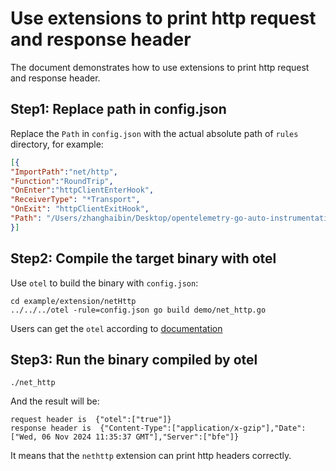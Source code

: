 # Use extensions to print http request and response header

The document demonstrates how to use extensions to print http request and response header.

## Step1: Replace path in config.json
Replace the `Path` in `config.json` with the actual absolute path of `rules` directory, for example:
``` json
[{
"ImportPath":"net/http",
"Function":"RoundTrip",
"OnEnter":"httpClientEnterHook",
"ReceiverType": "*Transport",
"OnExit": "httpClientExitHook",
"Path": "/Users/zhanghaibin/Desktop/opentelemetry-go-auto-instrumentation/example/extension/nethttp/rules"
}]
```

## Step2: Compile the target binary with otel
Use `otel` to build the binary with `config.json`:
```
cd example/extension/netHttp
../../../otel -rule=config.json go build demo/net_http.go
```
Users can get the `otel` according to [documentation](../../../README.md)

## Step3: Run the binary compiled by otel
```shell
./net_http
```
And the result will be:
```shell
request header is  {"otel":["true"]}
response header is  {"Content-Type":["application/x-gzip"],"Date":["Wed, 06 Nov 2024 11:35:37 GMT"],"Server":["bfe"]}
```
It means that the `nethttp` extension can print http headers correctly.
